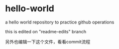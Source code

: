 # hello-world
a hello world repository to practice github operations

this is edited on "readme-edits" branch

另外也编辑一下这个文件，看看commit流程
